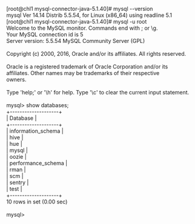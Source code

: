[root@chl1 mysql-connector-java-5.1.40]# mysql --version <br>
mysql  Ver 14.14 Distrib 5.5.54, for Linux (x86_64) using readline 5.1 <br>
[root@chl1 mysql-connector-java-5.1.40]# mysql -u root<br>
Welcome to the MySQL monitor.  Commands end with ; or \g.<br>
Your MySQL connection id is 5<br>
Server version: 5.5.54 MySQL Community Server (GPL)<br>
<br>
Copyright (c) 2000, 2016, Oracle and/or its affiliates. All rights reserved.<br>
<br>
Oracle is a registered trademark of Oracle Corporation and/or its<br>
affiliates. Other names may be trademarks of their respective<br>
owners.<br>
<br>
Type 'help;' or '\h' for help. Type '\c' to clear the current input statement.<br>
<br>
mysql> show databases;<br>
+--------------------+<br>
| Database           |<br>
+--------------------+<br>
| information_schema |<br>
| hive               |<br>
| hue                |<br>
| mysql              |<br>
| oozie              |<br>
| performance_schema |<br>
| rman               |<br>
| scm                |<br>
| sentry             |<br>
| test               |<br>
+--------------------+<br>
10 rows in set (0.00 sec)<br>
<br>
mysql><br>

